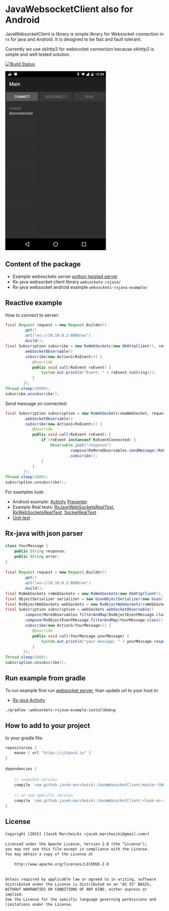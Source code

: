 # JavaWebsocketClient also for Android
JavaWebsocketClient is library is simple library for Websocket connection in rx for java and Android.
It is designed to be fast and fault tolerant.

Currently we use okhttp3 for websocket connection because okhttp3 is simple and well tested solution.

[![Build Status](https://travis-ci.org/jacek-marchwicki/JavaWebsocketClient.svg?branch=master)](https://travis-ci.org/jacek-marchwicki/JavaWebsocketClient)

![Presentation of example](imgs/presentation.gif)

## Content of the package

* Example websockets server [python twisted server](websockets-server/README.md)
* Rx-java websocket client library `websockets-rxjava/`
* Rx-java websocket android example `websockets-rxjava-example/`

## Reactive example

How to connect to server:

```java
final Request request = new Request.Builder()
        .get()
        .url("ws://10.10.0.2:8080/ws")
        .build();
final Subscription subscribe = new RxWebSockets(new OkHttpClient(), request)
        .webSocketObservable()
        .subscribe(new Action1<RxEvent>() {
            @Override
            public void call(RxEvent rxEvent) {
                System.out.println("Event: " + rxEvent.toString());
            }
        });
Thread.sleep(10000);
subscribe.unsubscribe();
```

Send message on connected:

```java
final Subscription subscription = new RxWebSockets(newWebSocket, request)
        .webSocketObservable()
        .subscribe(new Action1<RxEvent>() {
            @Override
            public void call(RxEvent rxEvent) {
                if (rxEvent instanceof RxEventConnected) {
                    Observable.just("response")
                            .compose(RxMoreObservables.sendMessage((RxEventConnected) rxEvent))
                            .subscribe();
                }
            }
        });
Thread.sleep(1000);
subscription.unsubscribe();
```

For examples look:
* Android example: [Activity](websockets-rxjava-example/src/main/java/com/appunite/socket/MainActivity.java) [Presenter](websockets-rxjava-example/src/main/java/com/appunite/socket/MainPresenter.java)
* Example Real tests: [RxJsonWebSocketsRealTest](websockets-rxjava-example/src/test/java/com/example/RxObjectWebSocketsRealTest.java), [RxWebSocketsRealTest](websockets-rxjava-example/src/test/java/com/example/RxWebSocketsRealTest.java), [SocketRealTest](websockets-rxjava-example/src/test/java/com/example/SocketRealTest.java)
* [Unit test](websockets-rxjava-example/src/test/java/com/example/SocketTest.java)

## Rx-java with json parser

```java
class YourMessage {
    public String response;
    public String error;
}

final Request request = new Request.Builder()
        .get()
        .url("ws://10.10.0.2:8080/ws")
        .build();
final RxWebSockets rxWebSockets = new RxWebSockets(new OkHttpClient(), request)
final ObjectSerializer serializer = new GsonObjectSerializer(new Gson(), Message.class)
final RxObjectWebSockets webSockets = new RxObjectWebSockets(rxWebSockets), serializer);
final Subscription subscription = webSockets.webSocketObservable()
        .compose(MoreObservables.filterAndMap(RxObjectEventMessage.class))
        .compose(RxObjectEventMessage.filterAndMap(YourMessage.class))
        .subscribe(new Action1<YourMessage>() {
            @Override
            public void call(YourMessage yourMessage) {
                System.out.println("your message: " + yourMessage.response);
            }
        });
Thread.sleep(1000);
subscription.unsubscribe();
```

## Run example from gradle

To run example first run [websocket server](websockets-server/README.md), than update url to your host in:
* [Rx-java Activity](websockets-rxjava-example/src/main/java/com/appunite/socket/MainActivity.java)

```bash
./gradlew :websockets-rxjava-example:installDebug
```

## How to add to your project

to your gradle file:

```groovy
repositories {
    maven { url "https://jitpack.io" }
}

dependencies {

    // snapshot version
    compile 'com.github.jacek-marchwicki:JavaWebsocketClient:master-SNAPSHOT'

    // or use specific version
    compile 'com.github.jacek-marchwicki:JavaWebsocketClient:<look-on-release-tab>'
}
```
		
## License

    Copyright [2015] [Jacek Marchwicki <jacek.marchwicki@gmail.com>]
    
    Licensed under the Apache License, Version 2.0 (the "License");
    you may not use this file except in compliance with the License.
    You may obtain a copy of the License at
    
    	http://www.apache.org/licenses/LICENSE-2.0
        
    
    Unless required by applicable law or agreed to in writing, software
    distributed under the License is distributed on an "AS IS" BASIS,
    WITHOUT WARRANTIES OR CONDITIONS OF ANY KIND, either express or implied.
    See the License for the specific language governing permissions and
    limitations under the License.
